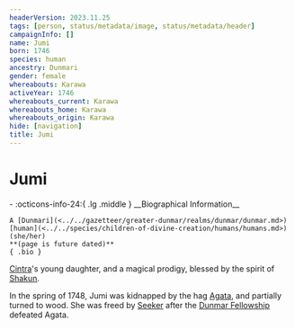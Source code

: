 ```yaml
---
headerVersion: 2023.11.25
tags: [person, status/metadata/image, status/metadata/header]
campaignInfo: []
name: Jumi
born: 1746
species: human
ancestry: Dunmari
gender: female
whereabouts: Karawa
activeYear: 1746
whereabouts_current: Karawa
whereabouts_home: Karawa
whereabouts_origin: Karawa
hide: [navigation]
title: Jumi
---
```

# Jumi
<div class="grid cards ext-narrow-margin ext-one-column" markdown>
- :octicons-info-24:{ .lg .middle } __Biographical Information__

    A [Dunmari](<../../gazetteer/greater-dunmar/realms/dunmar/dunmar.md>) [human](<../../species/children-of-divine-creation/humans/humans.md>) (she/her)  
    **(page is future dated)**  
    { .bio }

</div>




[Cintra](<./cintra.md>)'s young daughter, and a magical prodigy, blessed by the spirit of [Shakun](<../../cosmology/gods/incorporeal-gods/dunmari-pantheon/shakun.md>). 


In the spring of 1748, Jumi was kidnapped by the hag [Agata](<../fey/agata.md>), and partially turned to wood. She was freed by [Seeker](<../pcs/dunmar-fellowship/seeker.md>) after the [Dunmar Fellowship](<../pcs/dunmar-fellowship/dunmar-fellowship.md>) defeated Agata.
